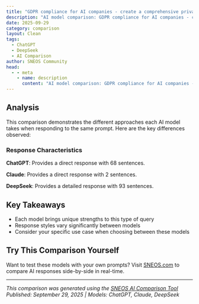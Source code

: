 ```yaml
---
title: "GDPR compliance for AI companies - create a comprehensive privacy policy"
description: "AI model comparison: GDPR compliance for AI companies - create a comprehensive privacy policy..."
date: 2025-09-29
category: comparison
layout: Clean
tags:
  - ChatGPT
  - DeepSeek
  - AI Comparison
author: SNEOS Community
head:
  - - meta
    - name: description
      content: "AI model comparison: GDPR compliance for AI companies - create a comprehensive privacy policy..."
---
```


<ChatComparison
  title="GDPR compliance for AI companies - create a comprehensive privacy policy"
  prompt="GDPR compliance for AI companies - create a comprehensive privacy policy"
  :responses='{"ChatGPT": "Certainly! Below is a comprehensive GDPR-compliant privacy policy tailored for AI companies. This template can be customized to your specific business, services, and data processing activities.\n\n---\n\n**Privacy Policy**\n\n_Last Updated: [Date]_\n\n**1. Introduction**\n\n[Company Name] (\u0022we,\u0022 \u0022our,\u0022 \u0022us\u0022) is committed to protecting and respecting your privacy. This Privacy Policy explains how we collect, use, disclose, and safeguard your personal data when you use our AI products and services, in compliance with the EU General Data Protection Regulation (GDPR) (Regulation (EU) 2016/679).\n\nPlease read this policy carefully to understand our views and practices regarding your personal data and how we will treat it.\n\n**2. Data Controller**\n\n[Company Name] \nRegistered Address: [Address] \nContact Email: [Email Address] \nData Protection Officer (DPO): [Name and Contact]\n\nWe are the data controller responsible for your personal data.\n\n**3. Personal Data We Collect**\n\nWe may collect and process the following data about you:\n\n- **Identity Data:** name, username, date of birth, gender. \n- **Contact Data:** email address, postal address, phone number. \n- **Technical Data:** IP address, device type, browser type, operating system, log information, cookies data. \n- **Usage Data:** interaction with our AI services, including input data, outputs generated, preferences, and settings. \n- **Communication Data:** correspondence you send to us or we send to you.\n\n**Special Categories of Personal Data:** \nIf our AI services process any special categories of data (e.g., health data), we will obtain explicit consent or ensure another lawful basis applies.\n\n**4. How We Collect Your Personal Data**\n\n- Directly from you when you use our website, services, or communicate with us. \n- Automatically through cookies and similar technologies. \n- From third parties such as analytics providers or public sources, when applicable.\n\n**5. Purposes and Legal Bases for Processing**\n\nWe process your personal data for the following purposes and based on the corresponding legal bases:\n\n| Purpose | Legal Basis |\n|--------------------------------|---------------------------------------------|\n| To provide and maintain our AI services | Performance of a contract with you |\n| To manage your account and provide support | Performance of a contract; Legitimate interests |\n| To improve and develop our AI models and services | Legitimate interests (research and development) |\n| To communicate with you, including marketing (if consented) | Consent or Legitimate interests |\n| To comply with legal obligations | Legal obligation |\n\nWhere you have given consent (e.g., for marketing), you may withdraw it at any time.\n\n**6. Sharing and Disclosure of Personal Data**\n\nWe do not sell your personal data. We may share your personal data with:\n\n- Service providers and partners who perform services on our behalf, under confidentiality agreements. \n- Legal authorities if required by law or to protect our rights. \n- In case of a merger, acquisition, or sale of assets, personal data may be transferred as part of the transaction.\n\nWhere applicable, we ensure that third parties provide sufficient guarantees of GDPR compliance.\n\n**7. International Transfers**\n\nIf personal data is transferred outside the European Economic Area (EEA), we will ensure appropriate safeguards, such as Standard Contractual Clauses or adequacy decisions, are in place to protect your data.\n\n**8. Data Retention**\n\nWe retain your personal data only for as long as necessary to fulfill the purposes outlined in this policy, including legal, accounting, or reporting requirements. Retention periods vary depending on the data type and legal obligations.\n\n**9. Your Rights under GDPR**\n\nUnder GDPR, you have the following rights:\n\n- **Right to Access:** Request confirmation of whether your personal data is processed and obtain a copy. \n- **Right to Rectification:** Correct inaccurate or incomplete data. \n- **Right to Erasure (\u0022Right to be Forgotten\u0022):** Request deletion of your personal data under certain conditions. \n- **Right to Restrict Processing:** Limit how we use your data in specific circumstances. \n- **Right to Data Portability:** Receive your data in a structured, commonly used format. \n- **Right to Object:** Object to processing based on legitimate interests or direct marketing. \n- **Rights related to Automated Decision-Making:** Including profiling, you have the right not to be subject to solely automated decisions with significant effects unless safeguards are in place.\n\nTo exercise your rights, please contact us at [contact email].\n\nWe will respond to requests within one month as required by GDPR. In some cases, this period may be extended if requests are complex.\n\n**10. Security Measures**\n\nWe implement appropriate technical and organizational measures to protect your personal data against unauthorized or unlawful processing, accidental loss, destruction, or damage. This includes encryption, access controls, secure servers, and regular security assessments.\n\n**11. Cookies and Tracking Technologies**\n\nWe use cookies and similar technologies to enhance your experience, analyze usage, and provide personalized content. You can manage your cookie preferences through your browser settings or our cookie banner.\n\nFor more details, please see our [Cookie Policy] (link).\n\n**12. Children\u2019s Privacy**\n\nOur services are not directed to individuals under the age of 16. We do not knowingly collect personal data from children under 16. If you believe we have collected such data, please contact us to request deletion.\n\n**13. Changes to This Privacy Policy**\n\nWe may update this policy from time to time to reflect changes in our practices or legal requirements. When we do, we will revise the date at the top and notify you where appropriate.\n\n**14. Contact Us**\n\nIf you have questions or concerns about this privacy policy or our GDPR compliance, please contact:\n\n[Company Name] \nAttn: Data Protection Officer \n[Address] \nEmail: [Email] \nPhone: [Phone number]\n\nYou also have the right to lodge a complaint with a supervisory authority in your EU member state if you believe your rights under the GDPR have been violated.\n\n---\n\n**Disclaimer:** This privacy policy template is provided for general informational purposes and does not constitute legal advice. We recommend consulting with a qualified GDPR/privacy law expert to tailor this policy to your company\u2019s specific context.\n\n---\n\nIf you would like, I can also help you draft additional documents such as a Data Processing Agreement (DPA) or Terms of Service. Let me know!", "DeepSeek": "Of course. Here is a comprehensive privacy policy template specifically designed for an AI company, with a strong emphasis on GDPR compliance.\n\n**Important Disclaimer:** This is a template and should be considered a starting point. It is strongly recommended that you consult with a qualified legal professional to review and customize this policy based on your specific data processing activities, the nature of your AI models, and your exact business model (e.g., B2B, B2C, generative AI, predictive analytics).\n\n---\n\n### **[Your AI Company Name] Privacy Policy**\n\n**Last Updated:** [Date]\n\n#### 1. Introduction\n\nWelcome to [Your AI Company Name] (\u0022we,\u0022 \u0022our,\u0022 or \u0022us\u0022). We develop and provide artificial intelligence (AI) solutions, including [Briefly describe your services, e.g., generative AI platforms, predictive analytics tools, AI-powered chatbots] (collectively, the \u0022Services\u0022).\n\nWe are committed to protecting your privacy and handling your data in an open and transparent manner. This Privacy Policy explains how we collect, use, disclose, and safeguard your personal data when you interact with our Services, website, and platform.\n\nThis policy is crafted in accordance with the EU General Data Protection Regulation (GDPR) and other applicable data protection laws. It outlines your rights and our obligations concerning your personal data.\n\n#### 2. Who We Are (Data Controller)\n\nFor the purposes of the GDPR, [Your AI Company Name], with a registered office at [Your Address], is the \u0022data controller\u0022 of your personal data. This means we determine the purposes and means of the processing.\n\n#### 3. The Data We Collect About You\n\nWe may collect, use, store, and transfer different kinds of personal data, which we have grouped together as follows:\n\n* **Identity Data:** First name, last name, username or similar identifier, title.\n* **Contact Data:** Billing address, delivery address, email address, and telephone numbers.\n* **Technical Data:** Internet protocol (IP) address, your login data, browser type and version, time zone setting and location, browser plug-in types and versions, operating system and platform, and other technology on the devices you use to access our Services.\n* **Profile Data:** Your username and password, your preferences, feedback, and survey responses.\n* **Usage Data:** Information about how you use our Services, including the prompts you input, the outputs generated by our AI, and your interaction with the platform.\n* **Marketing and Communications Data:** Your preferences in receiving marketing from us and our third parties and your communication preferences.\n\nWe also collect, use, and share **Aggregated Data** such as statistical or demographic data for any purpose. Aggregated Data is not considered personal data as it does not directly or indirectly reveal your identity.\n\n**Special Category Data:** Our Services are not intended to process \u0022special categories\u0022 of personal data (e.g., data revealing racial or ethnic origin, political opinions, religious or philosophical beliefs, genetic data, biometric data for the purpose of uniquely identifying a natural person, data concerning health, or data concerning a person\u0027s sex life or sexual orientation). **You must not provide this type of data to our AI models.** If we become aware that we have inadvertently received such data, we will take immediate steps to delete it, unless we are required by law to retain it.\n\n#### 4. How We Use Your Personal Data\n\nWe will only use your personal data when the law allows us to. Our primary lawful bases for processing are:\n\n* **Performance of a Contract:** To fulfill our obligations under a contract with you (e.g., to provide you with the Services you have subscribed to).\n* **Legitimate Interests:** To operate and improve our business and Services, where your interests and fundamental rights do not override those interests.\n* **Consent:** In specific situations where we have asked for your explicit consent (e.g., for certain marketing communications). You can withdraw your consent at any time.\n* **Legal Obligation:** To comply with legal or regulatory requirements.\n\nThe table below describes our processing purposes and the lawful bases we rely on.\n\n| Purpose/Activity | Type of Data | Lawful Basis for Processing |\n| :--- | :--- | :--- |\n| To register you as a new customer | Identity, Contact | Performance of a Contract |\n| To deliver our Services, including AI processing | Identity, Contact, Profile, Usage | Performance of a Contract, Legitimate Interests (to improve our AI models) |\n| To manage our relationship with you (e.g., notify of changes) | Identity, Contact, Profile, Marketing | Performance of a Contract, Legal Obligation |\n| To administer and protect our business and website | Identity, Contact, Technical | Legitimate Interests (for running our business, network security) |\n| To use data analytics to improve our website, AI models, and user experience | Technical, Usage | Legitimate Interests (to define types of customers for our services, to keep our website updated and relevant) |\n| To make suggestions and recommendations to you about services that may be of interest | Identity, Contact, Technical, Usage, Profile | Legitimate Interests or Consent (depending on the context) |\n\n#### 5. AI Model Training and Data Usage\n\nA key aspect of our Services involves the continuous improvement of our AI models. We want to be transparent about how your data is used in this context.\n\n* **Training Data:** Our AI models are trained on large datasets, which may include publicly available information and data you provide through your use of the Services (such as prompts and generated outputs).\n* **Anonymization and Aggregation:** For the purpose of model training and improvement, we typically **anonymize and aggregate** user data. This process is designed to remove any identifiers that could link the information back to you personally.\n* **Human Review:** In some cases, inputs and outputs may be reviewed by our trained personnel or trusted third-party vendors to ensure quality, safety, and to improve the AI\u0027s performance. These reviewers are bound by strict confidentiality obligations.\n* **Your Control:** You may have options to opt-out of having your data used for model training. Please see the \u0022Your Data Protection Rights\u0022 section below or contact us at [GDPR Request Email Address].\n\n#### 6. Data Sharing and International Transfers\n\nWe may share your personal data with the following parties:\n\n* **Service Providers:** Third-party vendors who provide services on our behalf (e.g., cloud hosting, data storage, payment processing, customer support, and AI model evaluation). These providers are bound by contractual obligations to keep personal data confidential and use it only for the purposes we specify.\n* **Professional Advisers:** Lawyers, bankers, auditors, and insurers.\n* **Authorities:** Where required by law or to protect our rights.\n\n**International Transfers:** We operate globally and may transfer your personal data outside the European Economic Area (EEA). When we do, we ensure a similar degree of protection is afforded to it by using one of the following safeguards:\n* Transferring data to countries deemed to provide an adequate level of protection.\n* Using specific contracts (the European Commission\u0027s Standard Contractual Clauses) approved for use in the UK and EEA which give personal data the same protection it has in these regions.\n\nYou can contact us for details of the specific mechanisms we use.\n\n#### 7. Data Security\n\nWe have implemented appropriate technical and organizational security measures designed to prevent your personal data from being accidentally lost, used, or accessed in an unauthorized way, altered, or disclosed. These include encryption, access controls, and secure development practices.\n\n#### 8. Data Retention\n\nWe will only retain your personal data for as long as reasonably necessary to fulfill the purposes we collected it for, including for the purposes of satisfying any legal, accounting, or reporting requirements. To determine the appropriate retention period, we consider the amount, nature, and sensitivity of the data and the potential risk of harm from unauthorized use or disclosure.\n\n#### 9. Your Data Protection Rights Under GDPR\n\nUnder the GDPR, you have the following rights:\n\n* **Right of Access:** You can request a copy of the personal data we hold about you.\n* **Right to Rectification:** You can request correction of inaccurate or incomplete data.\n* **Right to Erasure (\u0022Right to be Forgotten\u0022):** You can request the deletion of your personal data under certain circumstances.\n* **Right to Restrict Processing:** You can request that we suspend the processing of your personal data.\n* **Right to Data Portability:** You can request a machine-readable copy of your data to transfer to another service.\n* **Right to Object:** You can object to processing based on our legitimate interests.\n* **Rights related to Automated Decision-Making:** You have the right not to be subject to a decision based solely on automated processing, including profiling, which produces legal effects concerning you or similarly significantly affects you. (We will inform you if any of our Services involve such processing).\n\nTo exercise any of these rights, please contact us using the details in Section 11.\n\n#### 10. Cookies and Similar Technologies\n\nOur website uses cookies and similar tracking technologies to distinguish you from other users. This helps us provide you with a good experience and allows us to improve our site. You can set your browser to refuse all or some browser cookies, but this may impair website functionality.\n\n#### 11. Contact Us \u0026 Data Protection Officer\n\nIf you have any questions about this privacy policy or our privacy practices, or to exercise your data protection rights, please contact us at:\n\n**Email:** [privacy@yourcompany.com]\n**Postal Address:** [Your Company Address, Attn: Data Privacy]\n\nWe have appointed a Data Protection Officer (DPO) who is responsible for overseeing questions in relation to this privacy policy. If you wish to contact our DPO directly, please email [dpo@yourcompany.com].\n\n#### 12. Complaints\n\nYou have the right to"}' 
  published-date="16:28"
/>

## Analysis

This comparison demonstrates the different approaches each AI model takes when responding to the same prompt. Here are the key differences observed:

### Response Characteristics

**ChatGPT**: Provides a direct response with 68 sentences. 

**Claude**: Provides a direct response with 2 sentences. 

**DeepSeek**: Provides a detailed response with 93 sentences. 

## Key Takeaways

- Each model brings unique strengths to this type of query
- Response styles vary significantly between models
- Consider your specific use case when choosing between these models

## Try This Comparison Yourself

Want to test these models with your own prompts? Visit [SNEOS.com](https://sneos.com) to compare AI responses side-by-side in real-time.

---

*This comparison was generated using the [SNEOS AI Comparison Tool](https://sneos.com)*
*Published: September 29, 2025 | Models: ChatGPT, Claude, DeepSeek*
